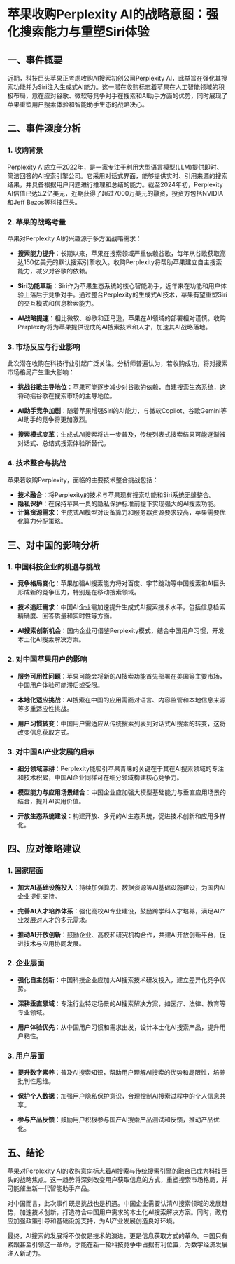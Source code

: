  # 苹果收购Perplexity AI的战略意图：强化搜索能力与重塑Siri体验

## 一、事件概要

近期，科技巨头苹果正考虑收购AI搜索初创公司Perplexity AI，此举旨在强化其搜索功能并为Siri注入生成式AI能力。这一潜在收购标志着苹果在人工智能领域的积极布局，意在应对谷歌、微软等竞争对手在搜索和AI助手方面的优势，同时展现了苹果重塑用户搜索体验和智能助手生态的战略决心。

## 二、事件深度分析

### 1. 收购背景

Perplexity AI成立于2022年，是一家专注于利用大型语言模型(LLM)提供即时、简洁回答的AI搜索引擎公司。它采用对话式界面，能够提供实时、引用来源的搜索结果，并具备根据用户问题进行推理和总结的能力。截至2024年初，Perplexity AI估值已达5.2亿美元，近期获得了超过7000万美元的融资，投资方包括NVIDIA和Jeff Bezos等科技巨头。

### 2. 苹果的战略考量

苹果对Perplexity AI的兴趣源于多方面战略需求：

- **搜索能力提升**：长期以来，苹果在搜索领域严重依赖谷歌，每年从谷歌获取高达150亿美元的默认搜索引擎收入。收购Perplexity将帮助苹果建立自主搜索能力，减少对谷歌的依赖。

- **Siri功能革新**：Siri作为苹果生态系统的核心智能助手，近年来在功能和用户体验上落后于竞争对手。通过整合Perplexity的生成式AI技术，苹果有望重塑Siri的交互模式和信息检索能力。

- **AI战略提速**：相比微软、谷歌和亚马逊，苹果在AI领域的部署相对谨慎。收购Perplexity将为苹果提供现成的AI搜索技术和人才，加速其AI战略落地。

### 3. 市场反应与行业影响

此次潜在收购在科技行业引起广泛关注。分析师普遍认为，若收购成功，将对搜索市场格局产生重大影响：

- **挑战谷歌主导地位**：苹果可能逐步减少对谷歌的依赖，自建搜索生态系统，这将动摇谷歌在搜索市场的主导地位。

- **AI助手竞争加剧**：随着苹果增强Siri的AI能力，与微软Copilot、谷歌Gemini等AI助手的竞争将更加激烈。

- **搜索模式变革**：生成式AI搜索将进一步普及，传统列表式搜索结果可能逐渐被对话式、总结式搜索体验所替代。

### 4. 技术整合与挑战

苹果若收购Perplexity，面临的主要技术整合挑战包括：

- **技术融合**：将Perplexity的技术与苹果现有搜索功能和Siri系统无缝整合。
- **隐私保护**：在保持苹果一贯的隐私保护标准前提下实现强大的AI搜索功能。
- **计算资源需求**：生成式AI模型对设备算力和服务器资源要求较高，苹果需要优化算力分配策略。

## 三、对中国的影响分析

### 1. 中国科技企业的机遇与挑战

- **竞争格局变化**：苹果加强AI搜索能力将对百度、字节跳动等中国搜索和AI巨头形成新的竞争压力，特别是在移动搜索领域。

- **技术追赶需求**：中国AI企业需加速提升生成式AI搜索技术水平，包括信息检索精确度、回答质量和实时性等方面。

- **AI搜索创新机会**：国内企业可借鉴Perplexity模式，结合中国用户习惯，开发本土化AI搜索解决方案。

### 2. 对中国苹果用户的影响

- **服务可用性问题**：苹果可能会将新的AI搜索功能首先部署在美国等主要市场，中国用户体验可能滞后或受限。

- **本地化适应挑战**：AI搜索在中国的应用需面对语言、内容监管和本地信息来源等多重适应性挑战。

- **用户习惯转变**：中国用户需适应从传统搜索列表到对话式AI搜索的转变，这将改变信息获取方式。

### 3. 对中国AI产业发展的启示

- **细分领域深耕**：Perplexity能吸引苹果青睐的关键在于其在AI搜索领域的专注和技术积累，中国AI企业同样可在细分领域构建核心竞争力。

- **模型能力与应用场景结合**：中国企业应加强大模型基础能力与垂直应用场景的结合，提升AI实用价值。

- **开放生态系统建设**：构建开放、多元的AI生态系统，促进技术创新和应用多样化。

## 四、应对策略建议

### 1. 国家层面

- **加大AI基础设施投入**：持续加强算力、数据资源等AI基础设施建设，为国内AI企业提供支持。

- **完善AI人才培养体系**：强化高校AI专业建设，鼓励跨学科人才培养，满足AI产业发展对人才的多元需求。

- **推动AI开放创新**：鼓励企业、高校和研究机构合作，共建AI开放创新平台，促进技术与应用协同发展。

### 2. 企业层面

- **强化自主创新**：中国科技企业应加大AI搜索技术研发投入，建立差异化竞争优势。

- **深耕垂直领域**：专注行业特定场景的AI搜索解决方案，如医疗、法律、教育等专业领域。

- **用户体验优先**：从中国用户习惯和需求出发，设计本土化AI搜索产品，提升用户粘性。

### 3. 用户层面

- **提升数字素养**：普及AI搜索知识，帮助用户理解AI搜索的优势和局限性，培养批判性思维。

- **保护个人数据**：加强用户隐私保护意识，合理控制AI搜索过程中的个人信息共享。

- **参与产品反馈**：鼓励用户积极参与国产AI搜索产品测试和反馈，推动产品优化。

## 五、结论

苹果对Perplexity AI的收购意向标志着AI搜索与传统搜索引擎的融合已成为科技巨头的战略焦点。这一趋势将深刻改变用户获取信息的方式，重塑搜索市场格局，并可能催生新一代智能助手产品。

对中国而言，此次事件既是挑战也是机遇。中国企业需要认清AI搜索领域的发展趋势，加速技术创新，打造符合中国用户需求的本土化AI搜索解决方案。同时，政府应加强政策引导和基础设施支持，为AI产业发展创造良好环境。

最终，AI搜索的发展将不仅仅是技术的演进，更是信息获取方式的革命。中国只有紧跟甚至引领这一革命，才能在新一轮科技竞争中占据有利位置，为数字经济发展注入新动力。